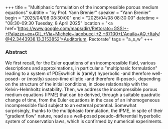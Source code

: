 +++
title = "Multiphasic formulation of the incompressible porous medium equations"
subtitle = "by Prof. Yann Brenier"
speaker = "Yann Brenier"
begin = "2025/04/08  08:30:00"
end = "2025/04/08  08:30:00"
datetime = "08:30-09:30 Tuesday, 8 April 2025"
location = "<a href='https://www.google.com/maps/dir//Rettorato+GSSI+-+Palazzo+ex+GIL,+Via+Michele+Iacobucci,+2,+67100+L'Aquila+AQ,+Italy/@42.3443938,13.3153852'>Auditorium, Rectorate</a>"
tags = "a_s_w"
+++

### Abstract
We first recall, for the Euler equations of an incompressible fluid, various descriptions and approximations, in particular a "multiphasic formulation" leading to a system of PDEswhich is (rarely) hyperbolic -and therefore well-posed- or (mostly) space-time elliptic -and therefore ill-posed-, depending on the structure of the initial conditions, in close relationship with the Kelvin-Helmholtz instability. Then, we address the incompressible porous medium equations (IPME) that can be derived, through a suitable quadratic change of time, from the Euler equations in the case of an inhomogeneous incompressible fluid subject to an external potential. Somewhat  surprisingly, thanks to the multiphasic formulation, the IPME, in spite of their "gradient flow" nature, read as a well-posed pseudo-differential hyperbolic system of conservation laws, which is confirmed by numerical experiments.
